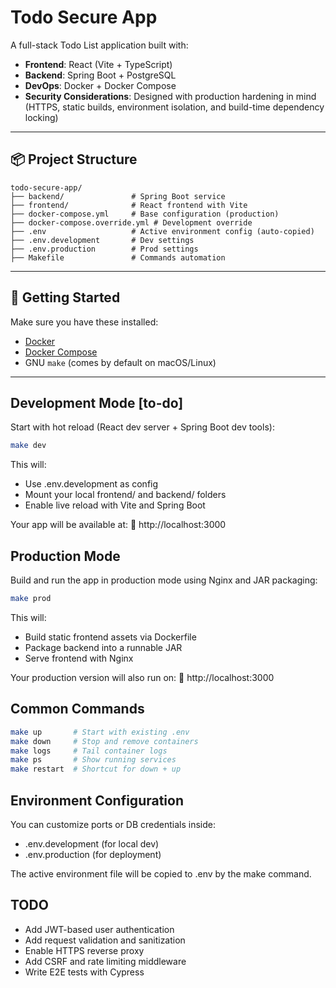 # Todo Secure App

A full-stack Todo List application built with:

- **Frontend**: React (Vite + TypeScript)
- **Backend**: Spring Boot + PostgreSQL
- **DevOps**: Docker + Docker Compose
- **Security Considerations**: Designed with production hardening in mind (HTTPS, static builds, environment isolation, and build-time dependency locking)

---

## 📦 Project Structure

```
todo-secure-app/
├── backend/               # Spring Boot service
├── frontend/              # React frontend with Vite
├── docker-compose.yml     # Base configuration (production)
├── docker-compose.override.yml # Development override
├── .env                   # Active environment config (auto-copied)
├── .env.development       # Dev settings
├── .env.production        # Prod settings
├── Makefile               # Commands automation
```

---

## 🚀 Getting Started

Make sure you have these installed:

- [Docker](https://www.docker.com/)
- [Docker Compose](https://docs.docker.com/compose/)
- GNU `make` (comes by default on macOS/Linux)

---

## Development Mode [to-do]

Start with hot reload (React dev server + Spring Boot dev tools):

```bash
make dev
```

This will:
- Use .env.development as config
- Mount your local frontend/ and backend/ folders
- Enable live reload with Vite and Spring Boot

Your app will be available at:
🔗 http://localhost:3000


## Production Mode

Build and run the app in production mode using Nginx and JAR packaging:

```bash
make prod
```

This will:
- Build static frontend assets via Dockerfile
- Package backend into a runnable JAR
- Serve frontend with Nginx

Your production version will also run on:
🔗 http://localhost:3000

## Common Commands

```bash
make up       # Start with existing .env
make down     # Stop and remove containers
make logs     # Tail container logs
make ps       # Show running services
make restart  # Shortcut for down + up
```

## Environment Configuration

You can customize ports or DB credentials inside:

- .env.development (for local dev)
- .env.production (for deployment)

The active environment file will be copied to .env by the make command.

## TODO

- Add JWT-based user authentication
- Add request validation and sanitization
- Enable HTTPS reverse proxy
- Add CSRF and rate limiting middleware
- Write E2E tests with Cypress
